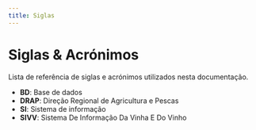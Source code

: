 ```yaml
---
title: Siglas
---
```


# Siglas & Acrónimos

Lista de referência de siglas e acrónimos utilizados nesta documentação.

+ **BD**: Base de dados
+ **DRAP**: Direção Regional de Agricultura e Pescas
+ **SI**: Sistema de informação
+ **SIVV**: Sistema De Informação Da Vinha E Do Vinho
